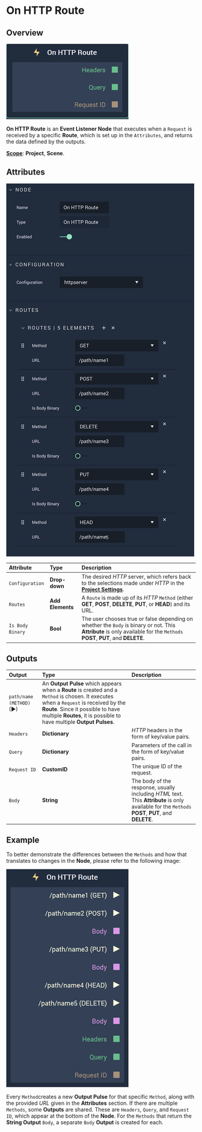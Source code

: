 # On HTTP Route

## Overview

![The On HTTP Route Node.](../../../../.gitbook/assets/onhttproutenode.png)

**On HTTP Route** is an **Event Listener Node** that executes when a `Request` is received  by a specific **Route**, which is set up in the `Attributes`, and returns the data defined by the outputs.

[**Scope**](../../overview.md#scopes): **Project**, **Scene**.

## Attributes

![The On HTTP Route Node Attributes.](../../../../.gitbook/assets/onhttprouteattributes2.png)

| Attribute | Type | Description |
| :--- | :--- | :--- |
| `Configuration` | **Drop-down** | The desired _HTTP_ server, which refers back to the selections made under *HTTP* in the [**Project Settings**](../../../modules/project-settings.md). |
| `Routes` | **Add Elements** | A `Route` is made up of its _HTTP_ `Method` \(either **GET**, **POST**, **DELETE**, **PUT**, or **HEAD**\) and its URL. |
|`Is Body Binary`|**Bool**|The user chooses true or false depending on whether the `Body` is binary or not. This **Attribute** is only available for the `Methods` **POST**, **PUT**, and **DELETE**.|

## Outputs

| Output | Type | Description |
| :--- | :--- | :--- |
| `path/name (METHOD)` \(►\) | An **Output Pulse** which appears when a **Route** is created and a `Method` is chosen. It executes when a `Request` is received by the **Route**. Since it possible to have multiple **Routes**, it is possible to have multiple **Output Pulses**.|
| `Headers` | **Dictionary** | _HTTP_ headers in the form of key/value pairs. |
| `Query` | **Dictionary** | Parameters of the call in the form of key/value pairs. |
| `Request ID` | **CustomID** | The unique ID of the request. |
|`Body`| **String** | The body of the response, usually including _HTML_ text. This **Attribute** is only available for the `Methods` **POST**, **PUT**, and **DELETE**.|


## Example

To better demonstrate the differences between the `Methods` and how that translates to changes in the **Node**, please refer to the following image:

![On HTTP Route Node](../../../../.gitbook/assets/onhttproutenodeexample%20-%20Copy.png)

Every `Method`creates a new **Output Pulse** for that specific `Method`, along with the provided *URL* given in the **Attributes** section. If there are multiple `Methods`, some **Outputs** are shared. These are `Headers`, `Query`, and `Request ID`, which appear at the bottom of the **Node**. For the `Methods` that return the **String Output** `Body`, a separate `Body` **Output** is created for each. 

